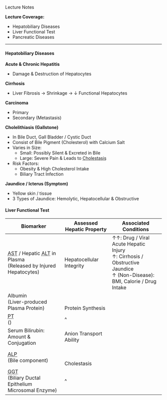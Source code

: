 Lecture Notes

**Lecture Coverage:**
- Hepatobiliary Diseases
- Liver Functional Test
- Pancreatic Diseases

---
#### **Hepatobiliary Diseases**
**Acute & Chronic Hepatitis**
- Damage & Destruction of Hepatocytes

**Cirrhosis**
- Liver Fibrosis → Shrinkage → ↓ Functional Hepatocytes

**Carcinoma**
- Primary
- Secondary (Metastasis)

**Cholelithiasis (Gallstone)**
- In Bile Duct, Gall Bladder / Cystic Duct
- Consist of Bile Pigment (Cholesterol) with Calcium Salt
- Varies in Size:
	- Small: Possibly Silent & Excreted in Bile
	- Large: Severe Pain & Leads to <abbr Title="Reduced / Obstructed Bile Flow">Cholestasis</abbr>
- Risk Factors:
	- Obesity & High Cholesterol Intake
	- Biliary Tract Infection

**Jaundice / Icterus (Symptom)**
- Yellow skin / tissue
- 3 Types of Jaundice: Hemolytic, Hepatocellular & Obstructive


#### **Liver Functional Test**

| Biomarker                                                                                                                                                      | Assessed Hepatic Property | Associated Conditions                                                                                                       |
| -------------------------------------------------------------------------------------------------------------------------------------------------------------- | ------------------------- | --------------------------------------------------------------------------------------------------------------------------- |
| <abbr Title="Aspartate Aminotransferase">AST</abbr> / Hepatic <abbr Title="Alanine Aminotransferase">ALT</abbr> in Plasma<br>(Released by Injured Hepatocytes) | Hepatocellular Integrity  | ↑↑: Drug / Viral Acute Hepatic Injury<br>↑: Cirrhosis / Obstructive Jaundice<br>↑ (Non-Disease): BMI, Calorie / Drug Intake |
| Albumin<br>(Liver-produced Plasma Protein)                                                                                                                     | <br><br>Protein Synthesis |                                                                                                                             |
| <abbr Title="Prothrombin Time">PT</abbr><br>()                                                                                                                 | ^                         |                                                                                                                             |
| Serum Bilirubin: Amount & Conjugation                                                                                                                          | Anion Transport Ability   |                                                                                                                             |
| <abbr Title="Alkaline Phosphatase">ALP</abbr><br>(Bile component)                                                                                              | <br><br>Cholestasis       |                                                                                                                             |
| <abbr Title="Gamma-Glutamyl Transpeptidase">GGT</abbr><br>(Biliary Ductal Epithelium Microsomal Enzyme)                                                        | ^                         |                                                                                                                             |
